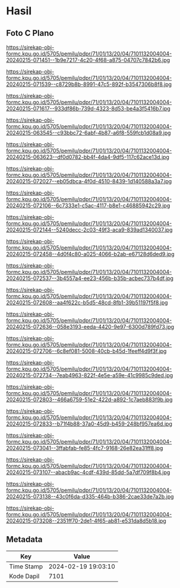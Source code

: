 # Hasil

## Foto C Plano

https://sirekap-obj-formc.kpu.go.id/5705/pemilu/pdpr/71/01/13/20/04/7101132004004-20240215-071451--1b9e7217-4c20-4f68-a875-04707c7842b6.jpg

https://sirekap-obj-formc.kpu.go.id/5705/pemilu/pdpr/71/01/13/20/04/7101132004004-20240215-071539--c8729b8b-8991-47c5-892f-b3547306b8f8.jpg

https://sirekap-obj-formc.kpu.go.id/5705/pemilu/pdpr/71/01/13/20/04/7101132004004-20240215-071617--933df86b-739d-4323-8d53-be4a3f5416b7.jpg

https://sirekap-obj-formc.kpu.go.id/5705/pemilu/pdpr/71/01/13/20/04/7101132004004-20240215-063545--c93bbc72-6abf-4b87-a6f8-559fcb1d08a9.jpg

https://sirekap-obj-formc.kpu.go.id/5705/pemilu/pdpr/71/01/13/20/04/7101132004004-20240215-063623--df0d0782-bb4f-4da4-9df5-117c62ace13d.jpg

https://sirekap-obj-formc.kpu.go.id/5705/pemilu/pdpr/71/01/13/20/04/7101132004004-20240215-072027--eb05dbca-4f0d-4510-8439-1d140588a3a7.jpg

https://sirekap-obj-formc.kpu.go.id/5705/pemilu/pdpr/71/01/13/20/04/7101132004004-20240215-072106--6c7333e1-c5ac-4117-b8e1-c46885942c29.jpg

https://sirekap-obj-formc.kpu.go.id/5705/pemilu/pdpr/71/01/13/20/04/7101132004004-20240215-072144--5240decc-2c03-49f3-aca9-839ad1340037.jpg

https://sirekap-obj-formc.kpu.go.id/5705/pemilu/pdpr/71/01/13/20/04/7101132004004-20240215-072458--4d0f4c80-a025-4066-b2ab-e67128d6ded9.jpg

https://sirekap-obj-formc.kpu.go.id/5705/pemilu/pdpr/71/01/13/20/04/7101132004004-20240215-072537--3b4557a4-ee23-456b-b35b-acbec737b4df.jpg

https://sirekap-obj-formc.kpu.go.id/5705/pemilu/pdpr/71/01/13/20/04/7101132004004-20240215-072608--aa4f622c-b5d5-48cd-8fb1-39b51197f5f8.jpg

https://sirekap-obj-formc.kpu.go.id/5705/pemilu/pdpr/71/01/13/20/04/7101132004004-20240215-072636--058e3193-eeda-4420-9e97-6300d789fd73.jpg

https://sirekap-obj-formc.kpu.go.id/5705/pemilu/pdpr/71/01/13/20/04/7101132004004-20240215-072706--6c8ef081-5008-40cb-b45d-1feeff4d9f3f.jpg

https://sirekap-obj-formc.kpu.go.id/5705/pemilu/pdpr/71/01/13/20/04/7101132004004-20240215-072734--7eab4963-822f-4e5e-a59e-41c9985c9ded.jpg

https://sirekap-obj-formc.kpu.go.id/5705/pemilu/pdpr/71/01/13/20/04/7101132004004-20240215-072803--466a6759-51e2-422d-a892-1c7aeb883f9b.jpg

https://sirekap-obj-formc.kpu.go.id/5705/pemilu/pdpr/71/01/13/20/04/7101132004004-20240215-072833--b71f4b88-37a0-45d9-b459-248bf957ea6d.jpg

https://sirekap-obj-formc.kpu.go.id/5705/pemilu/pdpr/71/01/13/20/04/7101132004004-20240215-073041--3ffabfab-fe85-4fc7-9168-26e82ea31ff8.jpg

https://sirekap-obj-formc.kpu.go.id/5705/pemilu/pdpr/71/01/13/20/04/7101132004004-20240215-073107--abacb9ac-4cdf-439d-85dd-5a7df709f8b4.jpg

https://sirekap-obj-formc.kpu.go.id/5705/pemilu/pdpr/71/01/13/20/04/7101132004004-20240215-073138--43c0f6da-d335-464b-b386-2cae33de7a2b.jpg

https://sirekap-obj-formc.kpu.go.id/5705/pemilu/pdpr/71/01/13/20/04/7101132004004-20240215-073208--2351ff70-2de1-4f65-ab81-e531da8d5b18.jpg


## Metadata

| Key        | Value               |
| ---------- | ------------------- |
| Time Stamp | 2024-02-19 19:03:10 |
| Kode Dapil | 7101                |




